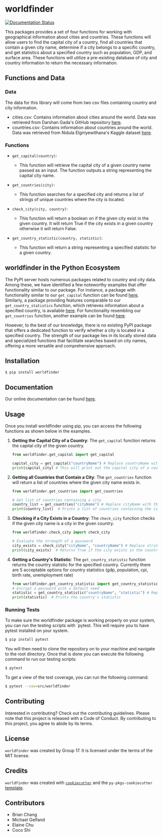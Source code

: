 # worldfinder

[![Documentation Status](https://readthedocs.org/projects/worldfinder/badge/?version=latest)](https://worldfinder.readthedocs.io/en/latest/?badge=latest)

This packages provides a set of four functions for working with geographical information about cities and countries. These functions will allow users to find the capital city of a country, find all countries that contain a given city name, determine if a city belongs to a specific country, and get statistics about a specified country such as population, GDP, and surface area. These functions will utilize a pre-existing database of city and country information to return the necessary information.

## Functions and Data

### Data
The data for this library will come from two csv files containing country and city information.

- cities.csv: Contains information about cities around the world. Data was retrieved from Darshan Gada's GitHub repository [here](https://github.com/dr5hn/countries-states-cities-database).
- countries.csv: Contains information about countries around the world. Data was retrieved from Nidula Elgiriyewithana's Kaggle dataset [here](https://www.kaggle.com/datasets/nelgiriyewithana/countries-of-the-world-2023).

### Functions
- `get_capital(country)`:
    - This function will retrieve the capital city of a given country name passed as an input. The function outputs a string representing the capital city name.

- `get_countries(city)`:
    - This function searches for a specified city and returns a list of strings of unique countries where the city is located.

- `check_city(city, country)`:
    - This function will return a boolean on if the given city exist in the given country. It will return True if the city exists in a given country otherwise it will return False.

- `get_country_statistic(country, statistic)`:
    - This function will return a string representing a specified statistic for a given country.

## worldfinder in the Python Ecosystem
The PyPI server hosts numerous packages related to country and city data. Among these, we have identified a few noteworthy examples that offer functionality similar to our package. For instance, a package with functionality similar to our `get_capital` function can be found [here](https://pypi.org/project/country-capitals/). Similarly, a package providing features comparable to our `get_country_statistics` function, which retrieves information about a specified country, is available [here](https://pypi.org/project/Countrydetails/). For functionality resembling our `get_countries` function, another example can be found [here](https://pypi.org/project/geopy/).

However, to the best of our knowledge, there is no existing PyPI package that offers a dedicated function to verify whether a city is located in a specified country. The strength of our package lies in its locally stored data and specialized functions that facilitate searches based on city names, offering a more versatile and comprehensive approach.

## Installation

```bash
$ pip install worldfinder
```

## Documentation

Our online documentation can be found [here](https://worldfinder.readthedocs.io/en/latest/?badge=latest).

## Usage

Once you install worldfinder using pip, you can access the following functions as shown below in the examples.

1. **Getting the Capital City of a Country**:
   The `get_capital` function returns the capital city of the given country.

   ```python
   from worldfinder.get_capital import get_capital

   capital_city = get_capital("countryName") # Replace countryName with the actual country name
   print(capital_city) # This will print out the capital city of a country
   ```

2. **Getting all Countries that Contain a City**:
   The `get_countries` function will return a list of countries where the given city name exists in.

   ```python
   from worldfinder.get_countries import get_countries

   # Get list of countries containing a city
   country_list = get_countries("cityName") # Replace cityName with the actual city name
   print(country_list)  # Prints a list of countries containing the city
   ```

3. **Checking if a City Exists in a Country**:
   The `check_city` function checks if the given city name is a city in the given country.

   ```python
   from worldfinder.check_city import check_city

   # Evaluate the strength of a password
   city_exists = check_city("cityName", "countryName") # Replace strings with actual values
   print(city_exists)  # Returns True if the city exists in the country otherwise False
   ```

4. **Getting a Country's Statistic**:
   The `get_country_statistic` function returns the country statistic for the specified country. Currently there are 5 acceptable options for country statistics (gdp, population, cpi, birth rate, unemployment rate)

   ```python
   from worldfinder.get_country_statistic import get_country_statistic
   # Encrypt a password with a default seed
   statistic = get_country_statistic("countryName", "statistic") # Replace strings with actual values
   print(statistic)  # Prints the country's statistic
   ```

### Running Tests

To make sure the worldfinder package is working properly on your system, you can run the testing scripts with `pytest. This will require you to have pytest installed on your system.

```bash
$ pip install pytest
```

You will then need to clone the repository on to your machine and navigate to the root directory. Once that is done you can execute the following command to run our testing scripts:

```bash
$ pytest
```

To get a view of the test coverage, you can run the following command:

```bash
$ pytest --cov=src/worldfinder
```

## Contributing

Interested in contributing? Check out the contributing guidelines. Please note that this project is released with a Code of Conduct. By contributing to this project, you agree to abide by its terms.

## License

`worldfinder` was created by Group 17. It is licensed under the terms of the MIT license.

## Credits

`worldfinder` was created with [`cookiecutter`](https://cookiecutter.readthedocs.io/en/latest/) and the `py-pkgs-cookiecutter` [template](https://github.com/py-pkgs/py-pkgs-cookiecutter).

## Contributors
- Brian Chang
- Michael Gelfand 
- Elaine Chu
- Coco Shi
